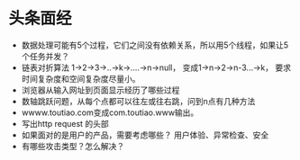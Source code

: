 # 头条面经

* 数据处理可能有5个过程，它们之间没有依赖关系，所以用5个线程，如果让5个任务并发？
* 链表对折算法 1->2->3->..->k->....->n->null， 变成1->n->2->n-3...->k， 要求时间复杂度和空间复杂度尽量小。
* 浏览器从输入网址到页面显示经历了哪些过程
* 数轴跳跃问题，从每个点都可以往左或往右跳，问到n点有几种方法
* wwww.toutiao.com变成com.toutiao.www输出。
* 写出http request 的头部
* 如果面对的是用户的产品，需要考虑哪些？ 用户体验、异常检查、安全
* 有哪些攻击类型？怎么解决？
